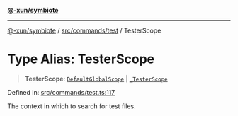 [**@-xun/symbiote**](../../../../README.md)

***

[@-xun/symbiote](../../../../README.md) / [src/commands/test](../README.md) / TesterScope

# Type Alias: TesterScope

> **TesterScope**: [`DefaultGlobalScope`](../../../configure/enumerations/DefaultGlobalScope.md) \| [`_TesterScope`](../enumerations/TesterScope.md)

Defined in: [src/commands/test.ts:117](https://github.com/Xunnamius/symbiote/blob/ec67adb5324eeca6085e3ddc4126fe7798bea916/src/commands/test.ts#L117)

The context in which to search for test files.
